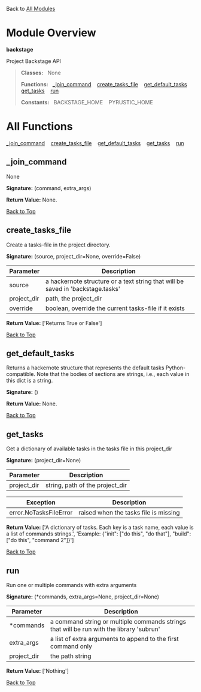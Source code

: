 Back to [All Modules](https://github.com/pyrustic/backstage/blob/master/docs/modules/README.md#readme)

# Module Overview

**backstage**
 
Project Backstage API

> **Classes:** &nbsp; None
>
> **Functions:** &nbsp; [\_join\_command](#_join_command) &nbsp;&nbsp; [create\_tasks\_file](#create_tasks_file) &nbsp;&nbsp; [get\_default\_tasks](#get_default_tasks) &nbsp;&nbsp; [get\_tasks](#get_tasks) &nbsp;&nbsp; [run](#run)
>
> **Constants:** &nbsp; BACKSTAGE_HOME &nbsp;&nbsp; PYRUSTIC_HOME

# All Functions
[\_join\_command](#_join_command) &nbsp;&nbsp; [create\_tasks\_file](#create_tasks_file) &nbsp;&nbsp; [get\_default\_tasks](#get_default_tasks) &nbsp;&nbsp; [get\_tasks](#get_tasks) &nbsp;&nbsp; [run](#run)

## \_join\_command
None



**Signature:** (command, extra\_args)





**Return Value:** None.

[Back to Top](#module-overview)


## create\_tasks\_file
Create a tasks-file in the project directory.




**Signature:** (source, project\_dir=None, override=False)

|Parameter|Description|
|---|---|
|source|a hackernote structure or a text string that will be saved in 'backstage.tasks'|
|project\_dir|path, the project_dir|
|override|boolean, override the current tasks-file if it exists |





**Return Value:** ['Returns True or False']

[Back to Top](#module-overview)


## get\_default\_tasks
Returns a hackernote structure that represents the default tasks Python-compatible.
Note that the bodies of sections are strings, i.e., each value in this dict is a string.



**Signature:** ()





**Return Value:** None.

[Back to Top](#module-overview)


## get\_tasks
Get a dictionary of available tasks in the tasks file in this project_dir




**Signature:** (project\_dir=None)

|Parameter|Description|
|---|---|
|project\_dir|string, path of the project_dir |



|Exception|Description|
|---|---|
|error.NoTasksFileError|raised when the tasks file is missing |



**Return Value:** ['A dictionary of tasks. Each key is a task name, each value is a list of commands strings.', 'Example: {"init": ["do this", "do that"], "build": ["do this", "command 2"]}']

[Back to Top](#module-overview)


## run
Run one or multiple commands with extra arguments




**Signature:** (\*commands, extra\_args=None, project\_dir=None)

|Parameter|Description|
|---|---|
|\*commands|a command string or multiple commands strings that will be run with the library 'subrun'|
|extra\_args|a list of extra arguments to append to the first command only|
|project\_dir|the path string |





**Return Value:** ['Nothing']

[Back to Top](#module-overview)


